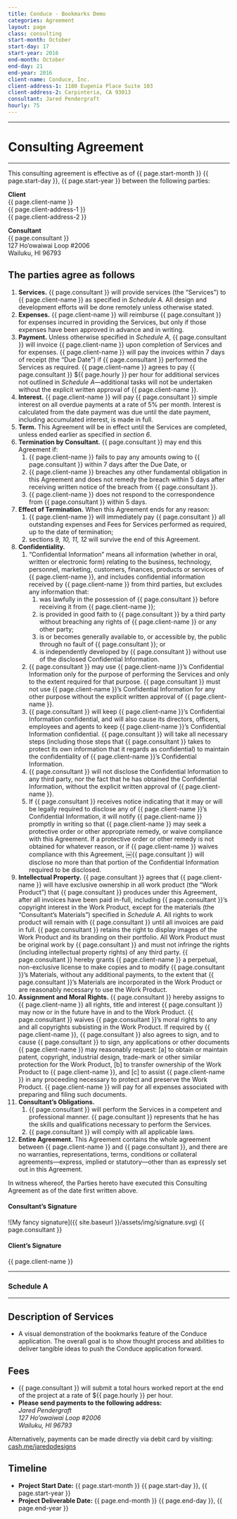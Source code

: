 ```yaml
---
title: Conduce - Bookmarks Demo
categories: Agreement
layout: page
class: consulting
start-month: October
start-day: 17
start-year: 2016
end-month: October
end-day: 21
end-year: 2016
client-name: Conduce, Inc.
client-address-1: 1180 Eugenia Place Suite 103
client-address-2: Carpinteria, CA 93013
consultant: Jared Pendergraft
hourly: 75
---
```


***

# Consulting Agreement

***

This consulting agreement is effective as of {{ page.start-month }} {{ page.start-day }}, {{ page.start-year }} between the following parties:

**Client**  
{{ page.client-name }}  
{{ page.client-address-1 }}  
{{ page.client-address-2 }}

**Consultant**  
{{ page.consultant }}  
127 Ho’owaiwai Loop #2006  
Wailuku, HI 96793

## The parties agree as follows

1. **Services.** {{ page.consultant }} will provide services (the “Services”) to {{ page.client-name }} as specified in *Schedule A.* All design and development efforts will be done remotely unless otherwise stated.
2. **Expenses.** {{ page.client-name }} will reimburse {{ page.consultant }} for expenses incurred in providing the Services, but only if those expenses have been approved in advance and in writing.
3. **Payment.** Unless otherwise specified in *Schedule A*, {{ page.consultant }} will invoice {{ page.client-name }} upon completion of Services and for expenses. {{ page.client-name }} will pay the invoices within 7 days of receipt (the “Due Date”) if {{ page.consultant }} performed the Services as required. {{ page.client-name }} agrees to pay {{ page.consultant }} ${{ page.hourly }} per hour for additional services not outlined in *Schedule A*—additional tasks will not be undertaken without the explicit written approval of {{ page.client-name }}.
4. **Interest.** {{ page.client-name }} will pay {{ page.consultant }} simple interest on all overdue payments at a rate of 5% per month. Interest is calculated from the date payment was due until the date payment, including accumulated interest, is made in full.
5. **Term.** This Agreement will be in effect until the Services are completed, unless ended earlier as specified in *section 6*.
6. **Termination by Consultant.** {{ page.consultant }} may end this Agreement if:
	1. {{ page.client-name }} fails to pay any amounts owing to {{ page.consultant }} within 7 days after the Due Date, or
	2. {{ page.client-name }} breaches any other fundamental obligation in this Agreement and does not remedy the breach within 5 days after receiving written notice of the breach from {{ page.consultant }}.
	3. {{ page.client-name }} does not respond to the correspondence from {{ page.consultant }} within 5 days.
7. **Effect of Termination.** When this Agreement ends for any reason:
	1. {{ page.client-name }} will immediately pay {{ page.consultant }} all outstanding expenses and Fees for Services performed as required, up to the date of termination;
	2. sections *9, 10, 11, 12* will survive the end of this Agreement.
8. **Confidentiality.**
	1. “Confidential Information” means all information (whether in oral, written or electronic form) relating to the business, technology, personnel, marketing, customers, finances, products or services of {{ page.client-name }}, and includes confidential information received by {{ page.client-name }} from third parties, but excludes any information that:
		1. was lawfully in the possession of {{ page.consultant }} before receiving it from {{ page.client-name }};
		2. is provided in good faith to {{ page.consultant }} by a third party without breaching any rights of {{ page.client-name }} or any other party;
		3. is or becomes generally available to, or accessible by, the public through no fault of {{ page.consultant }}; or
		4. is independently developed by {{ page.consultant }} without use of the disclosed Confidential Information.
	2. {{ page.consultant }} may use {{ page.client-name }}’s Confidential Information only for the purpose of performing the Services and only to the extent required for that purpose. {{ page.consultant }} must not use {{ page.client-name }}’s Confidential Information for any other purpose without the explicit written approval of {{ page.client-name }}.
	3. {{ page.consultant }} will keep {{ page.client-name }}’s Confidential Information confidential, and will also cause its directors, officers, employees and agents to keep {{ page.client-name }}’s Confidential Information confidential. {{ page.consultant }} will take all necessary steps (including those steps that {{ page.consultant }} takes to protect its own information that it regards as confidential) to maintain the confidentiality of {{ page.client-name }}’s Confidential Information.
	4. {{ page.consultant }} will not disclose the Confidential Information to any third party, nor the fact that he has obtained the Confidential Information, without the explicit written approval of {{ page.client-name }}.
	5. If {{ page.consultant }} receives notice indicating that it may or will be legally required to disclose any of {{ page.client-name }}’s Confidential Information, it will notify {{ page.client-name }} promptly in writing so that {{ page.client-name }} may seek a protective order or other appropriate remedy, or waive compliance with this Agreement. If a protective order or other remedy is not obtained for whatever reason, or if {{ page.client-name }} waives compliance with this Agreement, ￼{{ page.consultant }} will disclose no more than that portion of the Confidential Information required to be disclosed.
9. **Intellectual Property.** {{ page.consultant }} agrees that {{ page.client-name }} will have exclusive ownership in all work product (the “Work Product”) that {{ page.consultant }} produces under this Agreement, after all invoices have been paid in-full, including {{ page.consultant }}’s copyright interest in the Work Product, except for the materials (the “Consultant’s Materials”) specified in *Schedule A.* All rights to work product will remain with {{ page.consultant }} until all invoices are paid in full. {{ page.consultant }} retains the right to display images of the Work Product and its branding on their portfolio. All Work Product must be original work by {{ page.consultant }} and must not infringe the rights (including intellectual property rights) of any third party. {{ page.consultant }} hereby grants {{ page.client-name }} a perpetual, non-exclusive license to make copies and to modify {{ page.consultant }}’s Materials, without any additional payments, to the extent that {{ page.consultant }}’s Materials are incorporated in the Work Product or are reasonably necessary to use the Work Product.
10. **Assignment and Moral Rights.** {{ page.consultant }} hereby assigns to {{ page.client-name }} all rights, title and interest {{ page.consultant }} may now or in the future have in and to the Work Product. {{ page.consultant }} waives {{ page.consultant }}’s moral rights to any and all copyrights subsisting in the Work Product. If required by {{ page.client-name }}, {{ page.consultant }} also agrees to sign, and to cause {{ page.consultant }} to sign, any applications or other documents {{ page.client-name }} may reasonably request: [a] to obtain or maintain patent, copyright, industrial design, trade-mark or other similar protection for the Work Product, [b] to transfer ownership of the Work Product to {{ page.client-name }}, and [c] to assist {{ page.client-name }} in any proceeding necessary to protect and preserve the Work Product. {{ page.client-name }} will pay for all expenses associated with preparing and filing such documents.
11. **Consultant’s Obligations.**
	1. {{ page.consultant }} will perform the Services in a competent and professional manner. {{ page.consultant }} represents that he has the skills and qualifications necessary to perform the Services.
	2. {{ page.consultant }} will comply with all applicable laws.
12. **Entire Agreement.** This Agreement contains the whole agreement between {{ page.client-name }} and {{ page.consultant }}, and there are no warranties, representations, terms, conditions or collateral agreements—express, implied or statutory—other than as expressly set out in this Agreement.

In witness whereof, the Parties hereto have executed this Consulting Agreement as of the date first written above.

#### Consultant’s Signature

![My fancy signature]({{ site.baseurl }}/assets/img/signature.svg)
{{ page.consultant }}

#### Client’s Signature

{{ page.client-name }}

***

### Schedule A

***

## Description of Services  

- A visual demonstration of the bookmarks feature of the Conduce application. The overall goal is to show thought process and abilities to deliver tangible ideas to push the Conduce application forward.

## Fees

- {{ page.consultant }} will submit a total hours worked report at the end of the project at a rate of ${{ page.hourly }} per hour.
- **Please send payments to the following address:**  
*Jared Pendergraft  
127 Ho’owaiwai Loop #2006  
Wailuku, HI 96793*

Alternatively, payments can be made directly via debit card by visiting: [cash.me/jaredpdesigns](https://cash.me/$jaredpdesigns)

## Timeline

- **Project Start Date:** {{ page.start-month }} {{ page.start-day }}, {{ page.start-year }}
- **Project Deliverable Date:** {{ page.end-month }} {{ page.end-day }}, {{ page.end-year }}